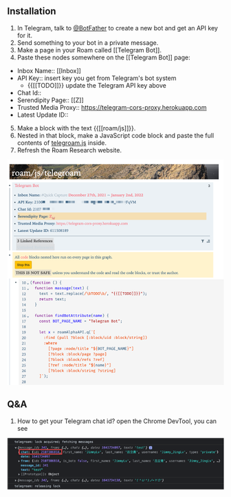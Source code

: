 ## Installation

1. In Telegram, talk to [@BotFather](https://t.me/botfather) to create a new bot and get an API key for it.
2. Send something to your bot in a private message.
3. Make a page in your Roam called [[Telegram Bot]].
4. Paste these nodes somewhere on the [[Telegram Bot]] page:

- Inbox Name:: [[Inbox]]
- API Key:: insert key you get from Telegram's bot system
  - {{[[TODO]]}} update the Telegram API key above
- Chat Id::
- Serendipity Page:: [[Z]]
- Trusted Media Proxy:: https://telegram-cors-proxy.herokuapp.com
- Latest Update ID::

5. Make a block with the text {{[[roam/js]]}}.
6. Nested in that block, make a JavaScript code block and paste the full contents of [telegroam.js](./src/telegroam.js) inside.
7. Refresh the Roam Research website.

![](docs/images/settings.png)

## Q&A

1. How to get your Telegram chat id? open the Chrome DevTool, you can see

![](docs/images/chat-id.png)
